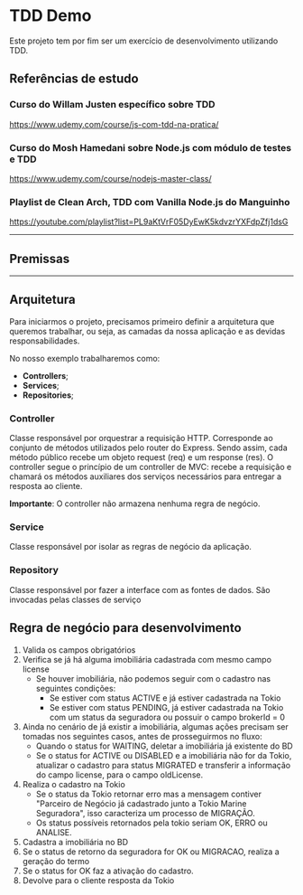 # TDD Demo

Este projeto tem por fim ser um exercício de desenvolvimento utilizando TDD.

## Referências de estudo

### Curso do Willam Justen específico sobre TDD
https://www.udemy.com/course/js-com-tdd-na-pratica/


### Curso do Mosh Hamedani sobre Node.js com módulo de testes e TDD
https://www.udemy.com/course/nodejs-master-class/


### Playlist de Clean Arch, TDD com Vanilla Node.js do Manguinho

https://youtube.com/playlist?list=PL9aKtVrF05DyEwK5kdvzrYXFdpZfj1dsG

---
## Premissas

---

## Arquitetura

Para iniciarmos o projeto, precisamos primeiro definir a arquitetura que queremos trabalhar, ou seja, as camadas da nossa aplicação e as devidas responsabilidades.

No nosso exemplo trabalharemos como: 

- **Controllers**;
- **Services**;
- **Repositories**;

### Controller

Classe responsável por orquestrar a requisição HTTP.
Corresponde ao conjunto de métodos utilizados pelo router do Express. Sendo assim, cada método público recebe um objeto request (req) e um response (res).
O controller segue o princípio de um controller de MVC: recebe a requisição e chamará os métodos auxiliares dos serviços necessários para entregar a resposta ao cliente.

**Importante**: O controller não armazena nenhuma regra de negócio.

### Service

Classe responsável por isolar as regras de negócio da aplicação.

### Repository

Classe responsável por fazer a interface com as fontes de dados. 
São invocadas pelas classes de serviço

## Regra de negócio para desenvolvimento

1. Valida os campos obrigatórios
2. Verifica se já há alguma imobiliária cadastrada com mesmo campo license
    - Se houver imobiliária, não podemos seguir com o cadastro nas seguintes condições:
        - Se estiver com status ACTIVE e já estiver cadastrada na Tokio
        - Se estiver com status PENDING, já estiver cadastrada na Tokio com um status da seguradora ou possuir o campo brokerId = 0
3. Ainda no cenário de já existir a imobiliária, algumas ações precisam ser tomadas nos seguintes casos, antes de prosseguirmos no fluxo:
    - Quando o status for WAITING, deletar a imobiliária já existente do BD
    - Se o status for ACTIVE ou DISABLED e a imobiliária não for da Tokio, atualizar o cadastro para status MIGRATED e transferir a informação do campo license, para o campo oldLicense.
4. Realiza o cadastro na Tokio
    - Se o status da Tokio retornar erro mas a mensagem contiver "Parceiro de Negócio já cadastrado junto a Tokio Marine Seguradora", isso caracteriza um processo de MIGRAÇÃO.
    - Os status possíveis retornados pela tokio seriam OK, ERRO ou ANALISE.
5. Cadastra a imobiliária no BD
6. Se o status de retorno da seguradora for OK ou MIGRACAO, realiza a geração do termo
7. Se o status for OK faz a ativação do cadastro.
8. Devolve para o cliente resposta da Tokio